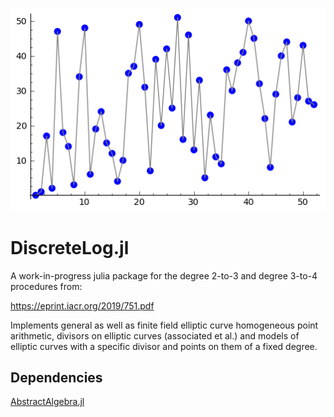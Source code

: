 <p align="center">
    <img src="./docs/src/assets/logo.png" alt="DiscreteLog.jl" />
    </p>

# DiscreteLog.jl

A work-in-progress julia package for the degree 2-to-3 and 
degree 3-to-4 procedures from:

https://eprint.iacr.org/2019/751.pdf

Implements general as well as finite field elliptic curve homogeneous 
point arithmetic, divisors on elliptic curves (associated et al.) and 
models of elliptic curves with a specific divisor and points on them 
of a fixed degree.

## Dependencies
[AbstractAlgebra.jl](https://github.com/wbhart/AbstractAlgebra.jl)
